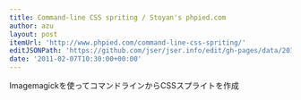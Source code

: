 ```yaml
---
title: Command-line CSS spriting / Stoyan's phpied.com
author: azu
layout: post
itemUrl: 'http://www.phpied.com/command-line-css-spriting/'
editJSONPath: 'https://github.com/jser/jser.info/edit/gh-pages/data/2011/02/index.json'
date: '2011-02-07T10:30:00+00:00'
---
```

Imagemagickを使ってコマンドラインからCSSスプライトを作成

